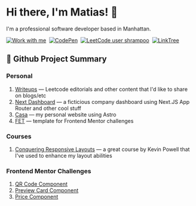 <!-- Inspired by: https://github.com/YuriDevAT — thank you! -->
# Hi there, I'm Matias! 👋
I'm a professional software developer based in Manhattan.

<a href="https://matiaslagoevia.com/"><img src="https://img.shields.io/badge/WORK WITH ME-CC6699?style=for-the-badge&logoColor=white" alt="Work with me" /></a>&nbsp;
<a href="https://codepen.io/matiaslagoevia"><img src="https://img.shields.io/badge/Codepen-000000?style=for-the-badge&logo=codepen&logoColor=white" alt="CodePen" /></a>&nbsp;
[![LeetCode user shrampoo](https://img.shields.io/badge/dynamic/json?style=for-the-badge&labelColor=black&color=%23ffa116&label=Rating&query=ratingQuantile&url=https%3A%2F%2Fbadge.xyli.tech/%2Fapi%2Fusers%2Fshrampoo&logo=leetcode&logoColor=yellow)](https://leetcode.com/shrampoo/)&nbsp;
<a href="https://linktr.ee/matiaslagoevia"><img src="https://img.shields.io/badge/linktree-1de9b6?style=for-the-badge&logo=linktree&logoColor=white" alt="LinkTree" /></a>&nbsp;
  
## 📍 Github Project Summary
### Personal
1. [Writeups](https://github.com/matiaslagoevia/writeups) — Leetcode editorials and other content that I'd like to share on blogs/etc
2. [Next Dashboard](https://github.com/matiaslagoevia/next-dashboard) — a ficticious company dashboard using Next.JS App Router and other cool stuff
3. [Casa](https://github.com/matiaslagoevia/casa) — my personal website using Astro
4. [FET](https://github.com/matiaslagoevia/fet) — template for Frontend Mentor challenges

### Courses
1. [Conquering Responsive Layouts](https://github.com/matiaslagoevia/responsive-layouts) — a great course by Kevin Powell that I've used to enhance my layout abilities

### Frontend Mentor Challenges
1. [QR Code Component](https://github.com/matiaslagoevia/qr-code-component)
2. [Preview Card Component](https://github.com/matiaslagoevia/preview-card-component)
3. [Price Component](https://github.com/matiaslagoevia/price-component)
